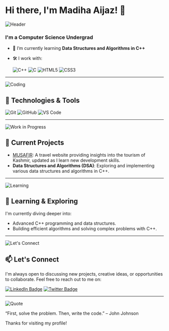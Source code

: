# Hi there, I'm Madiha Aijaz! 👋

![Header](https://raw.githubusercontent.com/mirmadiha/mirmadiha/master/header.png)

### I'm a Computer Science Undergrad

- 🌱 I’m currently learning **Data Structures and Algorithms in C++**
- 🛠️ I work with:

  ![C++](https://img.shields.io/badge/-C++-00599C?style=for-the-badge&logo=cplusplus&logoColor=white&labelColor=00599C&logoWidth=40&logoHeight=40)
  ![C](https://img.shields.io/badge/-C-A8B9CC?style=for-the-badge&logo=c&logoColor=white&labelColor=A8B9CC&logoWidth=40&logoHeight=40)
  ![HTML5](https://img.shields.io/badge/-HTML5-E34F26?style=for-the-badge&logo=html5&logoColor=white&labelColor=E34F26&logoWidth=40&logoHeight=40)
  ![CSS3](https://img.shields.io/badge/-CSS3-1572B6?style=for-the-badge&logo=css3&logoColor=white&labelColor=1572B6&logoWidth=40&logoHeight=40)

---

![Coding](https://media.giphy.com/media/du3J3cXyzhj75IOgvA/giphy.gif)

## 🔧 Technologies & Tools

![Git](https://img.shields.io/badge/-Git-F05032?style=for-the-badge&logo=git&logoColor=white&logoWidth=40&logoHeight=40)
![GitHub](https://img.shields.io/badge/-GitHub-181717?style=for-the-badge&logo=github&logoColor=white&logoWidth=40&logoHeight=40)
![VS Code](https://img.shields.io/badge/-VS%20Code-007ACC?style=for-the-badge&logo=visual-studio-code&logoColor=white&logoWidth=40&logoHeight=40)

---

![Work in Progress](https://raw.githubusercontent.com/mirmadiha/mirmadiha/master/work-in-progress.png)

## 🔭 Current Projects

- [MUSAFIR](https://github.com/mirmadiha/Musafir-website): A travel website providing insights into the tourism of Kashmir, updated as I learn new development skills.
- **Data Structures and Algorithms (DSA)**: Exploring and implementing various data structures and algorithms in C++.

---

![Learning](https://raw.githubusercontent.com/mirmadiha/mirmadiha/master/learning.gif)

## 🌱 Learning & Exploring

I'm currently diving deeper into:
- Advanced C++ programming and data structures.
- Building efficient algorithms and solving complex problems with C++.

---

![Let's Connect](https://raw.githubusercontent.com/mirmadiha/mirmadiha/master/lets-connect.png)

## 📫 Let's Connect

I'm always open to discussing new projects, creative ideas, or opportunities to collaborate. Feel free to reach out to me on:

[![LinkedIn Badge](https://img.shields.io/badge/-LinkedIn-blue?style=for-the-badge&logo=linkedin&logoColor=white&labelColor=blue&logoWidth=40&logoHeight=40)](https://www.linkedin.com/in/madiha-aijaz-b3152928b/)
[![Twitter Badge](https://img.shields.io/badge/-Twitter-1da1f2?style=for-the-badge&logo=twitter&logoColor=white&labelColor=1da1f2&logoWidth=40&logoHeight=40)](https://twitter.com/Mir_Madiha_)

---

![Quote](https://raw.githubusercontent.com/mirmadiha/mirmadiha/master/quote.png)

“First, solve the problem. Then, write the code.” – John Johnson

Thanks for visiting my profile!


